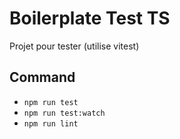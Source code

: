# Boilerplate Test TS

Projet pour tester (utilise vitest)

## Command

- `npm run test`
- `npm run test:watch`
- `npm run lint`
